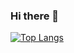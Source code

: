 ### Hi there 👋

[![Top Langs](https://github-readme-stats.vercel.app/api/top-langs/?username=agent-swyth)](https://github.com/anuraghazra/github-readme-stats)
<!--
**agent-swyth/agent-swyth** is a ✨ _special_ ✨ repository because its `README.md` (this file) appears on your GitHub profile.

Here are some ideas to get you started:

- 🔭 I’m currently working on ...
- 🌱 I’m currently learning ...
- 👯 I’m looking to collaborate on ...
- 🤔 I’m looking for help with ...
- 💬 Ask me about ...
- 📫 How to reach me: ...
- 😄 Pronouns: ...
- ⚡ Fun fact: ...
-->
